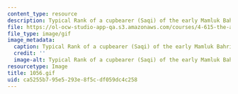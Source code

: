 ```yaml
---
content_type: resource
description: Typical Rank of a cupbearer (Saqi) of the early Mamluk Bahri period.
file: https://ol-ocw-studio-app-qa.s3.amazonaws.com/courses/4-615-the-architecture-of-cairo-spring-2002/ca5255b795e5293e8f5cdf059dc4c258_1056.gif
file_type: image/gif
image_metadata:
  caption: Typical Rank of a cupbearer (Saqi) of the early Mamluk Bahri period.
  credit: ''
  image-alt: Typical Rank of a cupbearer (Saqi) of the early Mamluk Bahri period.
resourcetype: Image
title: 1056.gif
uid: ca5255b7-95e5-293e-8f5c-df059dc4c258
---
```

